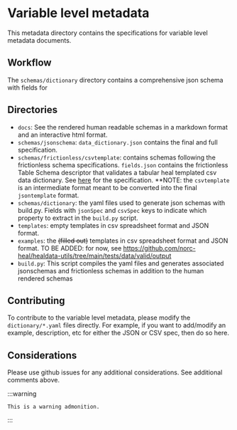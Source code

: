 # Variable level metadata

This metadata directory contains the specifications for variable level metadata documents. 


## Workflow

The `schemas/dictionary` directory contains a comprehensive json schema with fields for 

## Directories

- `docs`: 
See the rendered human readable schemas
in a markdown format and an interactive html format.
- `schemas/jsonschema`: `data_dictionary.json` contains the final and full specification.
- `schemas/frictionless/csvtemplate`: contains schemas following the frictionless schema specifications. `fields.json` contains the frictionless Table Schema descriptor that validates a tabular heal templated csv data dictionary. See [here](https://specs.frictionlessdata.io/table-schema/) for the specification. **NOTE: the `csvtemplate` is an intermediate format meant to be converted into the final `jsontemplate` format.
- `schemas/dictionary`: the yaml files used to generate json schemas with build.py. Fields with `jsonSpec` and `csvSpec` keys to indicate which property to extract in the `build.py` script. 
- `templates`: empty templates in csv spreadsheet format and JSON format. 
- `examples`: the ~~(filled out)~~ templates in csv spreadsheet format and JSON format.
 TO BE ADDED: for now, see https://github.com/norc-heal/healdata-utils/tree/main/tests/data/valid/output
- `build.py`: This script compiles the yaml files and generates associated jsonschemas and frictionless schemas in addition to the human rendered schemas

## Contributing

To contribute to the variable level metadata, please modify the `dictionary/*.yaml` files directly. For example, if you want to add/modify an example, description, etc for either the JSON or CSV spec, then do so here. 


## Considerations

Please use github issues for any additional considerations. See additional comments above.

:::warning

    This is a warning admonition.

:::